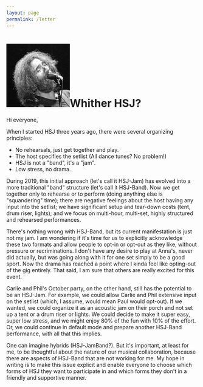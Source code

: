 ```yaml
---
layout: page
permalink: /letter
---
```

<h1><img class="ui avatar image" src="/images/jerryavatar.jpg">Whither HSJ?</h1>

Hi everyone, 

When I started HSJ three years ago, there were several organizing principles:

 * No rehearsals, just get together and play.
 * The host specifies the setlist (All dance tunes? No problem!)
 * HSJ is not a "band", it's a "jam".
 * Low stress, no drama.
 
During 2019, this initial approach (let's call it HSJ-Jam) has evolved into a more traditional "band" structure (let's call it HSJ-Band). Now we get together only to rehearse or to perform (doing anything else is "squandering" time); there are negative feelings about the host having any input into the setlist; we have significant setup and tear-down costs (tent, drum riser, lights); and we focus on multi-hour, multi-set, highly structured and rehearsed performances.

There's nothing wrong with HSJ-Band, but its current manifestation is just not my jam. I am wondering if it's time for us to explicitly acknowledge these two formats and allow people to opt-in or opt-out as they like, without pressure or recriminations. I don't have any desire to play at Anna's, never did actually, but was going along with it for one set simply to be a good sport. Now the drama has reached a point where I kinda feel like opting-out of the gig entirely.  That said, I am sure that others are really excited for this event. 

Carlie and Phil's October party, on the other hand, still has the potential to be an HSJ-Jam.  For example, we could allow Carlie and Phil extensive input on the setlist (which, I assume, would mean Paul would opt-out).  If we wanted, we could organize it as an acoustic jam on their porch and not set up a tent or a drum riser or lights. We could decide to make it super easy, super low stress, and we might enjoy 80% of the fun with 10% of the effort.  Or, we could continue in default mode and prepare another HSJ-Band performance, with all that this implies.

One can imagine hybrids (HSJ-JamBand?). But it's important, at least for me, to be thoughtful about the nature of our musical collaboration, because there are aspects of HSJ-Band that are not working for me.  My hope in writing is to make this issue explicit and enable everyone to choose which forms of HSJ they want to participate in and which forms they don't in a friendly and supportive manner. 
